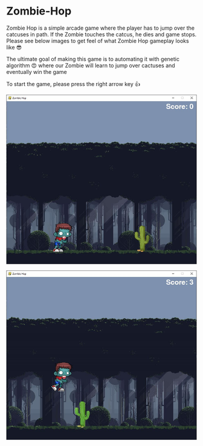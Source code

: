 # Zombie-Hop

Zombie Hop is a simple arcade game where the player has to jump over the catcuses in path. If the Zombie touches the catcus, he dies and game stops. Please see below images to get feel of what Zombie Hop gameplay looks like 😎

The ultimate goal of making this game is to automating it with genetic algorithm 😍 where our Zombie will learn to jump over cactuses and eventually win the game

To start the game, please press the right arrow key 👍

![alt text](https://raw.githubusercontent.com/pradneshhhh/Zombie-Hop/master/zombie%20hop.JPG)


![alt text](https://raw.githubusercontent.com/pradneshhhh/Zombie-Hop/master/zombie%20hop%201.JPG)

